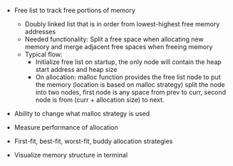 * Free list to track free portions of memory
    - Doubly linked list that is in order from lowest-highest free memory addresses
    - Needed functionality: Split a free space when allocating new memory and merge adjacent free spaces when 
        freeing memory
    - Typical flow:
        * Initialize free list on startup, the only node will contain the heap start address and heap size
        * On allocation: malloc function provides the free list node to put the memory (location is based on malloc strategy)
            split the node into two nodes, first node is any space from prev to curr, 
            second node is from (curr + allocation size) to next.


* Ability to change what malloc strategy is used
* Measure performance of allocation
* First-fit, best-fit, worst-fit, buddy allocation strategies
* Visualize memory structure in terminal
